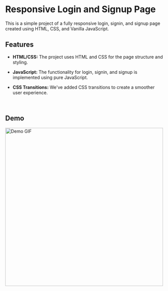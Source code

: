 # Responsive Login and Signup Page

This is a simple project of a fully responsive login, signin, and signup page created using HTML, CSS, and Vanilla JavaScript.

## Features

- **HTML/CSS:** The project uses HTML and CSS for the page structure and styling.

- **JavaScript:** The functionality for login, signin, and signup is implemented using pure JavaScript.

- **CSS Transitions:** We've added CSS transitions to create a smoother user experience.

  <br>

## Demo

<img src="https://github.com/Marcela-Rocha-Martins/LoginPageVanillaJS/blob/main/IMG/Screen-Recording-2023-10-05-at-15.12.12.gif" alt="Demo GIF" width="500">
